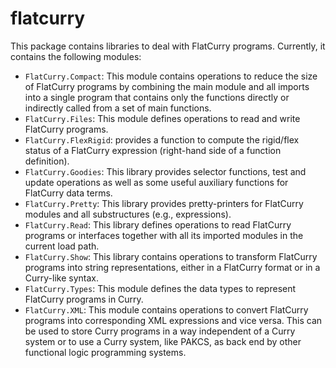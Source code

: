 flatcurry
=========

This package contains libraries to deal with FlatCurry programs.
Currently, it contains the following modules:

* `FlatCurry.Compact`: This module contains operations to reduce the size
  of FlatCurry programs by combining the main module and all imports
  into a single program that contains only the functions directly or
  indirectly called from a set of main functions.
* `FlatCurry.Files`: This module defines operations to read and write
  FlatCurry programs.
* `FlatCurry.FlexRigid`: provides a function to compute the rigid/flex status
  of a FlatCurry expression (right-hand side of a function definition).
* `FlatCurry.Goodies`: This library provides selector functions, test and
  update operations as well as some useful auxiliary functions
  for FlatCurry data terms.
* `FlatCurry.Pretty`: This library provides pretty-printers for
  FlatCurry modules and all substructures (e.g., expressions).
* `FlatCurry.Read`: This library defines operations to read FlatCurry programs
  or interfaces together with all its imported modules in the current
  load path.
* `FlatCurry.Show`: This library contains operations to transform
  FlatCurry programs into string representations, either in a
  FlatCurry format or in a Curry-like syntax.
* `FlatCurry.Types`: This module defines the data types to represent
  FlatCurry programs in Curry.
* `FlatCurry.XML`: This module contains operations to convert FlatCurry
  programs into corresponding XML expressions and vice versa.
  This can be used to store Curry programs in a way independent
  of a Curry system or to use a Curry system, like PAKCS,
  as back end by other functional logic programming systems.
